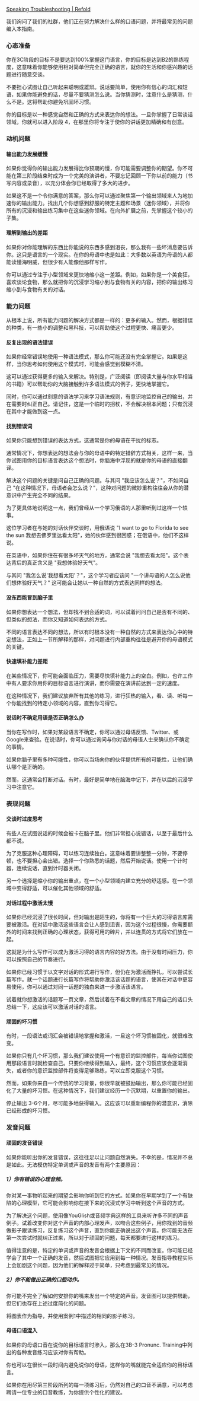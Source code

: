 [Speaking Troubleshooting | Refold](https://refold.la/roadmap/stage-3/c/speaking-troubleshooting)

我们询问了我们的社群，他们正在努力解决什么样的口语问题，并将最常见的问题编入本指南。

### 心态准备

你在3C阶段的目标不是要达到100%掌握这门语言，你的目标是达到B2的熟练程度，这意味着你能够使用相对简单但完全正确的语言，就你的生活和你感兴趣的话题进行随意交谈。

不要担心试图让自己听起来聪明或雄辩。说话要简单，使用你有信心的词汇和短语，如果你能避免的话，尽量不要猜测怎么说。当你猜测时，注意什么是猜测，什么不是。这将帮助你避免巩固坏习惯。

你的目标是以一种感觉自然和正确的方式来表达你的想法。一旦你掌握了日常谈话领域，你就可以进入阶段 4，在那里你将专注于使你的讲话更加精确和有创意。

### 动机问题

#### 输出能力发展缓慢

如果你觉得你的输出能力发展得比你预期的慢，你可能需要调整你的期望。你不可能在第三阶段结束时成为一个完美的演讲者，不要忘记回顾一下你以前的能力（书写内容或录音），以充分体会你已经取得了多大的进步。

如果这不是一个令你满意的答案，那么你可以通过聚焦第一个输出领域来人为地加速你的输出能力。找出几个你想感到舒服的特定主题和场景（迷你领域），并将你所有的沉浸和输出练习集中在这些迷你领域。在向外扩展之前，先掌握这个较小的子集。

#### 理解到输出的差距

如果你对你能理解的东西比你能说的东西多感到沮丧，那么我有一些坏消息要告诉你。这只是语言的一个现实。在你的母语中也是如此：大多数以英语为母语的人都能读懂海明威，但很少有人能像他那样写作。

你可以通过专注于小型领域来更快地缩小这一差距。例如，如果你是一个美食狂，喜欢谈论食物，那么就把你的沉浸学习缩小到与食物有关的内容，把你的输出练习缩小到与食物有关的对话。

### 能力问题

从根本上说，所有能力问题的解决方式都是一样的：更多的输入。然而，根据错误的种类，有一些小的调整和黑科技，可以帮助使这个过程更快、痛苦更少。

#### 反复出现的语法错误

如果你经常错误地使用一种语法模式，那么你可能还没有完全掌握它。如果是这样，当你思考如何使用这个模式时，可能会感觉到模糊不清。

这可以通过获得更多的输入来解决。特别是，广泛阅读（即阅读大量与你水平相当的书籍）可以帮助你的大脑接触到许多语法模式的例子，更快地掌握它。

同时，你可以通过刻意的语法学习来学习语法规则，有意识地监控自己的输出，并在需要时纠正自己。请记住，这是一个临时的拐杖，不会解决根本问题；只有沉浸在其中才能做到这一点。

#### 找到错误词

如果你只能想到错误的表达方式，这通常是你的母语在干扰的标志。

通常情况下，你想表达的想法会与你的母语中的特定措辞方式相关，这样一来，当你试图用你的目标语言表达这个想法时，你脑海中浮现的就是你的母语的直接翻译。

解决这个问题的关键是问自己正确的问题。与其问 "我应该怎么说？"，不如问自己 "在这种情况下，母语者会怎么说？"，这种对问题的微妙重构往往会从你的潜意识中产生完全不同的结果。

为了更具体地说明这一点，我们曾经从一个学习俄语的人那里听到过这样一个轶事。

这位学习者在与她的对话伙伴交谈时，用俄语说 "I want to go to Florida to see the sun 我想去佛罗里达看太阳"，她的伙伴感到很困惑；在俄语中，他们不这样说。

在英语中，如果你住在有很多坏天气的地方，通常会说 "我想去看太阳"。这个表达背后的真正含义是 "我想体验好天气"。

与其问 "我怎么说'我想看太阳'？"，这个学习者应该问 "一个讲母语的人怎么说他们想体验好天气？" 这可能会让她以一种自然的方式表达同样的想法。

#### 没东西能冒到脑子里

如果你想表达一个想法，但却找不到合适的词，可以试着问问自己是否有不同的、但类似的想法，而你又知道如何表达的方式。

不同的语言表达不同的想法，所以有时根本没有一种自然的方式来表达你心中的特定想法，正如上一节所解释的那样，对问题进行内部重构往往是避开你的母语模式的关键。

#### 快速填补能力差距

在某些情况下，你可能会面临压力，需要尽快填补能力上的空白。例如，也许工作中有人要求你用你的目标语言进行演讲，而你需要在演讲前达到一定的速度。

在这种情况下，我们建议放弃所有其他的练习，进行狂热的输入，看、读、听每一个你能找到的特定小领域的内容，直到你习得它。

#### 说话时不确定用语是否正确怎么办

当你在写作时，如果对某段语言不确定，你可以通过母语反馈、Twitter、或Google来查验。在说话时，你可以通过询问与你对话的母语人士来确认你不确定的事情。

如果你脑子里有多种可能性，你可以当场向你的伙伴提供所有的可能性，让他们确认哪个是正确的。

然而，这通常会打断对话。有时，最好是简单地在脑海中记下，并在以后的沉浸学习中注意它。

### 表现问题

#### 交谈时过度思考

有些人在试图说话的时候会被卡在脑子里。他们非常担心说错话，以至于最后什么都不说。

为了克服这种心理障碍，可以练习连续独白。这意味着要讲整整一分钟，不要停顿，也不要担心会出错。选择一个你熟悉的话题，然后开始说话。使用一个计时器，连续说话，直到计时器关闭。

另一个选择是缩小你的输出重点，在一个小型领域内建立充分的舒适感。在一个领域中变得舒适，可以催化其他领域的舒适。

#### 对话过程中激活太慢

如果你已经沉浸了很长时间，但对输出是陌生的，你将有一个巨大的习得语言库需要被激活。在对话中激活这些语言会让人感到沮丧，因为这个过程很慢，你需要额外的时间来找到正确的心理状态，获得可用的碎片，并以连贯的方式将它们放在一起。

这就是为什么写作可以成为激活习得的语言内容的好方法。由于没有时间压力，你可以按照自己的节奏进行。

如果你已经习惯于以文字对话的形式进行写作，但仍在为激活而挣扎，可以尝试长篇写作。就一个话题进行长篇写作将帮助你激活该话题的语言，使其在对话中更容易使用，你可以通过对同一话题的独白来进一步激活该语言。

试着就你想激活的话题写一页文章，然后试着在不看文章的情况下用自己的话口头总结一下，这应该可以激活对话的语言。

#### 顽固的坏习惯

有时，一段语法或词汇会被错误地掌握和激活，一旦这个坏习惯被固化，就很难改变。

如果你只有几个坏习惯，那么我们建议使用一个有意识的监控部件，每当你试图使用那段语言时就检查自己。只要你继续得到输入，最终，这个习惯应该会逐渐消失，或者你的意识监控部件将变得足够熟练，可以立即克服这个习惯。

然而，如果你来自一个传统的学习背景，你很早就被鼓励输出，那么你可能已经固化了大量的坏习惯。在这种情况下，我们建议经历一个沉默期，以重置你的输出。

停止输出 3-6个月，尽可能多地获得输入。这应该可以重新编程你的潜意识，消除已经形成的坏习惯。

### 发音问题

#### 顽固的发音错误

如果你能听出你的发音错误，这往往足以让问题自然消失。不幸的是，情况并不总是如此。无法模仿特定单词或声音的发音有两个主要原因：

##### 1）你有错误的心理音频。

你对某一事物听起来的期望会影响你听到它的方式。如果你在早期学到了一个有缺陷的心理模型，它可能会影响你在接下来的沉浸式学习中听到这个声音的方式。

为了解决这个问题，使用像YouGlish或音频字典这样的工具来听许多不同的声音例子。试着改变你对这个声音的内部心理发声，以吻合这些例子，用你找到的音频做影子跟读练习，反复练习这个声音，直到你能正确说出这个声音。你可能无法在第一次尝试时就纠正过来，所以对于顽固的问题，每天都要进行这样的练习。

值得注意的是，特定的单词或声音的发音会根据上下文的不同而改变。你可能已经学会了其中一个正确的发音，然后试图把它应用到每一种情况。发音指导教程实际上会加剧这个问题，因为他们的解释过于简单，只考虑到最常见的情况。

##### 2）你不能做出正确的口腔动作。

你可能不完全了解如何安排你的嘴来发出一个特定的声音。发音图可以提供帮助，但它们也存在上述过度简化的问题。

将图表作为指导，并使用案例1中描述的相同的影子练习。

#### 母语口语混入

如果你的母语口音在说你的目标语言时渗入，那么在3B-3 Pronunc. Training中列出的各种发音练习应该对你有帮助。

你也可以在很长一段时间内避免说你的母语，这样你的嘴就能完全适应你的目标语言。

如果你在用尽第三阶段所列的每一项练习后，仍然对自己的口音不满意，可以考虑聘请一位专业的口音教练，为你提供个性化的建议。